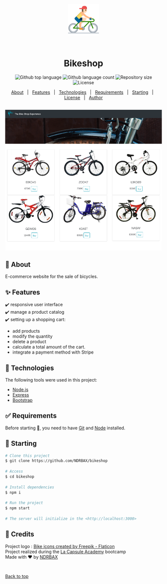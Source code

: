<div align="center" id="top"> 
  <img src="./assets/bicycle.png" alt="Bikeshop"/ height="100px">

  &#xa0;

  <!-- <a href="https://bikeshop.netlify.app">Demo</a> -->
</div>

<h1 align="center">Bikeshop</h1>

<p align="center">
  <img alt="Github top language" src="https://img.shields.io/github/languages/top/NDRBAX/bikeshop?color=56BEB8">
  <img alt="Github language count" src="https://img.shields.io/github/languages/count/NDRBAX/bikeshop?color=56BEB8">
  <img alt="Repository size" src="https://img.shields.io/github/repo-size/NDRBAX/bikeshop?color=56BEB8">
  <img alt="License" src="https://img.shields.io/github/license/NDRBAX/bikeshop?color=56BEB8">

  <!-- <img alt="Github issues" src="https://img.shields.io/github/issues/{{YOUR_GITHUB_USERNAME}}/bikeshop?color=56BEB8" /> -->

  <!-- <img alt="Github forks" src="https://img.shields.io/github/forks/{{YOUR_GITHUB_USERNAME}}/bikeshop?color=56BEB8" /> -->

  <!-- <img alt="Github stars" src="https://img.shields.io/github/stars/{{YOUR_GITHUB_USERNAME}}/bikeshop?color=56BEB8" /> -->
</p>

<!-- Status -->

<!-- <h4 align="center"> 
	🚧  Bikeshop 🚀 Under construction...  🚧
</h4> 

<hr> -->

<p align="center">
  <a href="#dart-about">About</a> &#xa0; | &#xa0; 
  <a href="#sparkles-features">Features</a> &#xa0; | &#xa0;
  <a href="#rocket-technologies">Technologies</a> &#xa0; | &#xa0;
  <a href="#white_check_mark-requirements">Requirements</a> &#xa0; | &#xa0;
  <a href="#checkered_flag-starting">Starting</a> &#xa0; | &#xa0;
  <a href="#memo-license">License</a> &#xa0; | &#xa0;
  <a href="https://github.com/{{YOUR_GITHUB_USERNAME}}" target="_blank">Author</a>
</p>

<br>
<img src="./assets/preview.jpeg">

## :dart: About ##

E-commerce website for the sale of bicycles.

## :sparkles: Features ##

:heavy_check_mark: responsive user interface\
:heavy_check_mark: manage a product catalog\
:heavy_check_mark: setting up a shopping cart:                      
- add products
- modify the quantity
- delete a product
- calculate a total amount of the cart.
- integrate a payment method with Stripe
## :rocket: Technologies ##

The following tools were used in this project:

- [Node.js](https://nodejs.org/en/)
- [Express](https://expressjs.com/)
- [Bootstrap](https://getbootstrap.com/)

## :white_check_mark: Requirements ##

Before starting :checkered_flag:, you need to have [Git](https://git-scm.com) and [Node](https://nodejs.org/en/) installed.

## :checkered_flag: Starting ##

```bash
# Clone this project
$ git clone https://github.com/NDRBAX/bikeshop

# Access
$ cd bikeshop

# Install dependencies
$ npm i

# Run the project
$ npm start

# The server will initialize in the <http://localhost:3000>
```

## :memo: Credits ##

Project logo : <a href="https://www.flaticon.com/free-icons/bike" title="bike icons">Bike icons created by Freepik - Flaticon</a>\
Project realized during the <a href="https://www.lacapsule.academy/">La Capsule Academy</a> bootcamp\
Made with :heart: by <a href="https://github.com/NDRBAX" target="_blank">NDRBAX</a>

&#xa0;

<a href="#top">Back to top</a>
